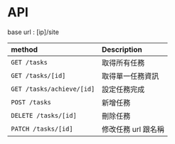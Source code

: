 # API 

base url : [ip]/site

|method|Description|
:---------|:----|
`GET /tasks`| 取得所有任務 |
`GET /tasks/[id]`| 取得單一任務資訊 |
`GET /tasks/achieve/[id]`| 設定任務完成 |
`POST /tasks`| 新增任務 |
`DELETE /tasks/[id]`| 刪除任務 |
`PATCH /tasks/[id]`| 修改任務 url 跟名稱 |

